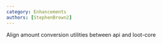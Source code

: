 ```yaml
---
category: Enhancements
authors: [StephenBrown2]
---
```


Align amount conversion utilities between api and loot-core
